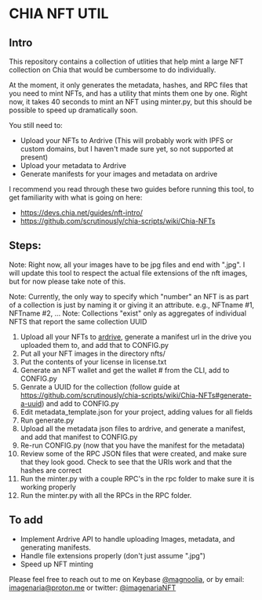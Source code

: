 # CHIA NFT UTIL

## Intro

This repository contains a collection of utlities that help mint a large NFT collection on Chia that would be cumbersome to do individually.

At the moment, it only generates the metadata, hashes, and RPC files that you need to mint NFTs, and has a utility that mints them one by one. Right now, it takes 40 seconds to mint an NFT using minter.py, but this should be possible to speed up dramatically soon.

You still need to:

-   Upload your NFTs to Ardrive (This will probably work with IPFS or custom domains, but I haven't made sure yet, so not supported at present)
-   Upload your metadata to Ardrive
-   Generate manifests for your images and metadata on ardrive

I recommend you read through these two guides before running this tool, to get familiarity with what is going on here:

- https://devs.chia.net/guides/nft-intro/
- https://github.com/scrutinously/chia-scripts/wiki/Chia-NFTs

## Steps:

Note: Right now, all your images have to be jpg files and end with ".jpg". I will update this tool to respect the actual file extensions of the nft images, but for now please take note of this.

Note: Currently, the only way to specify which "number" an NFT is as part of a collection is just by naming it or giving it an attribute. e.g., NFTname #1, NFTname #2, ...
Note: Collections "exist" only as aggregates of individual NFTS that report the same collection UUID

1. Upload all your NFTs to [ardrive](https://ardrive.io/), generate a manifest url in the drive you uploaded them to, and add that to CONFIG.py
2. Put all your NFT images in the directory nfts/
3. Put the contents of your license in license.txt
4. Generate an NFT wallet and get the wallet # from the CLI, add to CONFIG.py
5. Genrate a UUID for the collection (follow guide at https://github.com/scrutinously/chia-scripts/wiki/Chia-NFTs#generate-a-uuid) and add to CONFIG.py
6. Edit metadata_template.json for your project, adding values for all fields
7. Run generate.py
8. Upload all the metadata json files to ardrive, and generate a manifest, and add that manifest to CONFIG.py
9. Re-run CONFIG.py (now that you have the manifest for the metadata)
10. Review some of the RPC JSON files that were created, and make sure that they look good. Check to see that the URIs work and that the hashes are correct
11. Run the minter.py with a couple RPC's in the rpc folder to make sure it is working properly
12. Run the minter.py with all the RPCs in the RPC folder.

## To add

-   Implement Ardrive API to handle uploading Images, metadata, and generating manifests.
-   Handle file extensions properly (don't just assume ".jpg")
-   Speed up NFT minting

Please feel free to reach out to me on Keybase [@magnoolia](https://keybase.io/magnoolia), or by email: imagenaria@proton.me or twitter: [@imagenariaNFT](https://twitter.com/imagenariaNFT)
